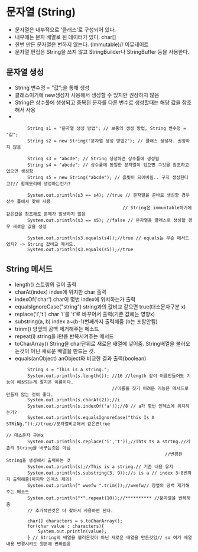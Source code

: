 # 문자열 (String)

- 문자열은 내부적으로 '클래스'로 구성되어 있다.
- 내부에는 문자 배열로 된 데이터가 있다. char[]
- 한번 만든 문자열은 변하지 않는다. (Immutable)// 이뮤테이트
- 문자열 편집은 String을 쓰지 않고 StringBuilder나 StringBuffer 등을 사용한다.
 

## 문자열 생성

- String 변수명 = "값";을 통해 생성
- 클래스이기에 new생성자 사용해서 생성할 수 있지만 권장하지 않음
- String은 상수풀에 생성되고 중복된 문자를 다른 변수로 생성할때는 해당 값을 참조해서 사용
- 


```
        String s1 = "문자열 생성 방법"; // 보통의 생성 방법, String 변수명 = "값";
        String s2 = new String("문자열 생성 방법2"); // 클래스 생성자. 권장하지 않음

        String s3 = "abcde"; // String 생성하면 상수풀에 생성됨
        String s4 = "abcde"; // 상수풀에 동일한 문자열이 있으면 그것을 참조하고 없으면 생성함
        String s5 = new String("abcde"); // 흙빛이 되어버림.. 구지 생성한다고?// 힙메모리에 생성하는건가?

        System.out.println(s3 == s4); //true // 문자열을 곧바로 생성할 경우 상수 풀에서 찾아 사용
                                            // String은 immuntable하기에 같은값을 참조해도 문제가 발생하지 않음
        System.out.println(s3 == s5); //false // 문자열을 클래스로 생성할 경우 새로운 값을 생성

        System.out.println(s3.equals(s4));//true // equals는 무슨 메서드였지? -> String 값비교 메서드.
        System.out.println(s3.equals(s5));//true 
```

## String 메서드

- length() 스트링의 길이 출력
- charAt(index) index에 위치한 char 출력
- indexOf('char') char이 몇번 index에 위치하는가 출력
- equalsIgnoreCase("string") string과의 값비교 같으면 true(대소문자구분 x)
- replace('i','t') char 'i'를 't'로 바꾸어서 출력(기존 값에는 영향x)
- substring(a, b) index a~(b-1)번째까지 출력해줌 (b는 포함안됨)
- trinm() 양옆의 공백 제거해주는 메소드
- repeat(i) string을 i만큼 반복시켜주는 메서드
- toCharArray() String을 char단위로 새로운 배열에 넣어줌. String배열을 불러오는것이 아닌 새로운 배열을 만드는 것.
- equals(anObject) anObject와 비교한 결과 출력(boolean)    

```
        String s = "This is a string.";
        System.out.println(s.length()); //16 //length 같이 이름만들어도 기능이 예상되는게 잘지은 이름이다.
                                        //이름을 짓기 어려운 기능은 메서드로 만들지 않는 것이 좋다.
        System.out.println(s.charAt(2));//i
        System.out.println(s.indexOf('a'));//8 // a가 몇번 인덱스에 위치하는가?
        System.out.println(s.equalsIgnoreCase("this Is A STRiNg."));//true//문자열비교해서 같은면true
                                                                                // 대소문자 구분x
        System.out.println(s.replace('i','t'));//Thts ts a strtng.//기존의 String을 바꾸는것은 아님
                                                            //변경된 String을 생성해서 출력하는 것
        System.out.println(s);//This is a string.// 기존 내용 유지
        System.out.println(s.substring(3, 9));//s is a // index 3~8번까지 출력해줌(마지막 인덱스 제외)
        System.out.println(" wwefw ".trim());//wwefw// 양옆의 공백 제거해주는 메소드
        System.out.println("*".repeat(10));//********** //문자열을 반복해줌
        // 추가적인것은 더 찾아서 사용하면 된다.

        char[] characters = s.toCharArray();
        for(char value : characters){
            System.out.println(value);
        } // String의 배열을 불러온것이 아닌 새로운 배열을 만든것임// so 여기 배열 내용 변경시켜도 원문에 변화없음
```
